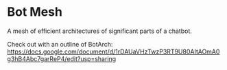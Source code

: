 # Bot Mesh
A mesh of efficient architectures of significant parts of a chatbot.

Check out with an outline of BotArch:
https://docs.google.com/document/d/1rDAUaVHzTwzP3RT9U80AItAOmA0g3hB4Abc7garReP4/edit?usp=sharing
